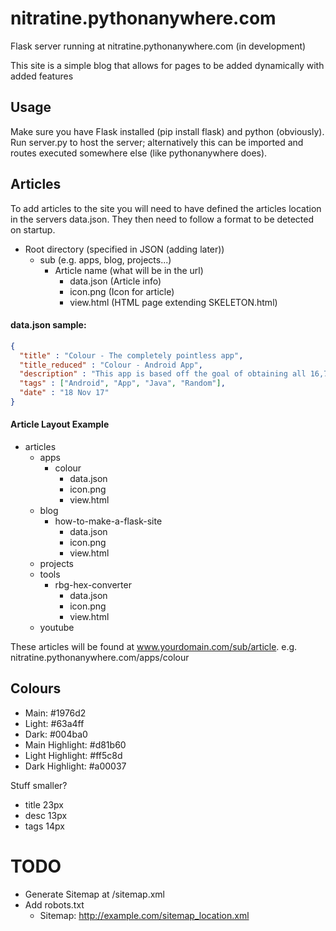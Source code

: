 # nitratine.pythonanywhere.com
Flask server running at nitratine.pythonanywhere.com (in development)

This site is a simple blog that allows for pages to be added dynamically with added features

## Usage
Make sure you have Flask installed (pip install flask) and python (obviously).<br>
Run server.py to host the server; alternatively this can be imported and routes executed somewhere else (like pythonanywhere does).

## Articles
To add articles to the site you will need to have defined the articles location in the servers data.json. They then need to follow a format to be detected on startup.
 - Root directory (specified in JSON (adding later))
    - sub (e.g. apps, blog, projects...)
        - Article name (what will be in the url)
            - data.json (Article info)
            - icon.png (Icon for article)
            - view.html (HTML page extending SKELETON.html)

#### data.json sample:
```json
{
  "title" : "Colour - The completely pointless app",
  "title_reduced" : "Colour - Android App",
  "description" : "This app is based off the goal of obtaining all 16,777,216 colours by randomly generating colours when taping the screen.",
  "tags" : ["Android", "App", "Java", "Random"],
  "date" : "18 Nov 17"
}
```

#### Article Layout Example
- articles
    - apps
        - colour
            - data.json
            - icon.png
            - view.html
    - blog
        - how-to-make-a-flask-site
            - data.json
            - icon.png
            - view.html
    - projects
    - tools
        - rbg-hex-converter
            - data.json
            - icon.png
            - view.html
    - youtube

These articles will be found at www.yourdomain.com/sub/article. e.g. nitratine.pythonanywhere.com/apps/colour

## Colours
 - Main: #1976d2
 - Light: #63a4ff
 - Dark: #004ba0
 - Main Highlight: #d81b60
 - Light Highlight: #ff5c8d
 - Dark Highlight: #a00037

Stuff smaller?
- title 23px
- desc 13px
- tags 14px

# TODO
 - Generate Sitemap at /sitemap.xml
 - Add robots.txt
    - Sitemap: http://example.com/sitemap_location.xml